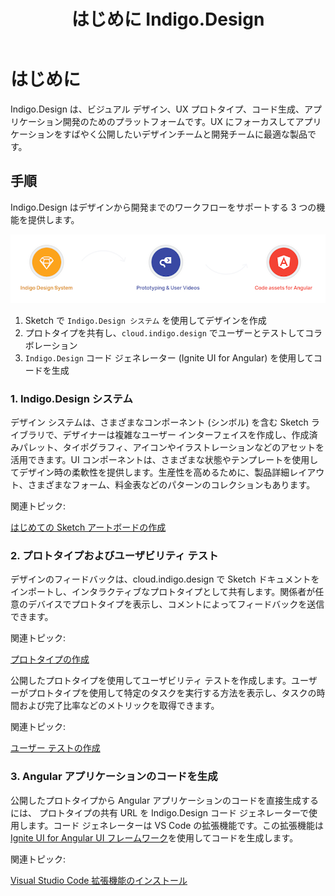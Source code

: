 ﻿---
title: はじめに Indigo.Design
_description: デザインからコードまでシームレスに Indigo.Design の概要 
_keywords: デザイン システム, デザイン システム UX, UI キット, Sketch, Ignite UI for Angular, Sketch to Angular, Angular, Angular デザイン システム, Sketch からコードをエクスポート, Angular 用のデザイン キット, Sketch HTML, Sketch to HTML, Sketch UI キット, プロトタイプ, ユーザー ビデオ, コード生成
_language: ja
---

# はじめに

Indigo.Design は、ビジュアル デザイン、UX プロトタイプ、コード生成、アプリケーション開発のためのプラットフォームです。UX にフォーカスしてアプリケーションをすばやく公開したいデザインチームと開発チームに最適な製品です。

## 手順

Indigo.Design はデザインから開発までのワークフローをサポートする 3 つの機能を提供します。

<img class="responsive-img" src="images/indigo-design-how-it-works.png" />

1.  Sketch で `Indigo.Design システム` を使用してデザインを作成
2.  プロトタイプを共有し、`cloud.indigo.design` でユーザーとテストしてコラボレーション
3.  `Indigo.Design` コード ジェネレーター (Ignite UI for Angular) を使用してコードを生成

### 1. Indigo.Design システム

デザイン システムは、さまざまなコンポーネント (シンボル) を含む Sketch ライブラリで、デザイナーは複雑なユーザー インターフェイスを作成し、作成済みパレット、タイポグラフィ、アイコンやイラストレーションなどのアセットを活用できます。UI コンポーネントは、さまざまな状態やテンプレートを使用してデザイン時の柔軟性を提供します。生産性を高めるために、製品詳細レイアウト、さまざまなフォーム、料金表などのパターンのコレクションもあります。

関連トピック:

[はじめての Sketch アートボードの作成](creating-an-artboard.md)

### 2. プロトタイプおよびユーザビリティ テスト

デザインのフィードバックは、cloud.indigo.design で Sketch ドキュメントをインポートし、インタラクティブなプロトタイプとして共有します。関係者が任意のデバイスでプロトタイプを表示し、コメントによってフィードバックを送信できます。

関連トピック:

[プロトタイプの作成](prototyping/creating-a-prototype.md)

公開したプロトタイプを使用してユーザビリティ テストを作成します。ユーザーがプロトタイプを使用して特定のタスクを実行する方法を表示し、タスクの時間および完了比率などのメトリックを取得できます。

関連トピック:

[ユーザー テストの作成](prototyping/set-up-a-user-test.md)

### 3. Angular アプリケーションのコードを生成

公開したプロトタイプから Angular アプリケーションのコードを直接生成するには、 プロトタイプの共有 URL を Indigo.Design コード ジェネレーターで使用します。コード ジェネレーターは VS Code の拡張機能です。この拡張機能は [Ignite UI for Angular UI フレームワーク](https://jp.infragistics.com/products/ignite-ui-angular)を使用してコードを生成します。

関連トピック:

[Visual Studio Code 拡張機能のインストール](codegen/installing-vs-code-extension.md)
